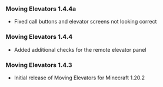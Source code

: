 ### Moving Elevators 1.4.4a
- Fixed call buttons and elevator screens not looking correct

### Moving Elevators 1.4.4
- Added additional checks for the remote elevator panel

### Moving Elevators 1.4.3
- Initial release of Moving Elevators for Minecraft 1.20.2

